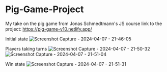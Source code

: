 # Pig-Game-Project
My take on the pig game from Jonas Schmedtmann's JS course
link to the project:
https://pig-game-v10.netlify.app/

Initial state
![Screenshot Capture - 2024-04-07 - 21-46-05](https://github.com/Omrividal/Pig-Game-Project/assets/105620701/de03a455-3db0-401e-8924-16927544ee1b)

Players taking turns
![Screenshot Capture - 2024-04-07 - 21-50-32](https://github.com/Omrividal/Pig-Game-Project/assets/105620701/4ee2e9f0-bd4b-40db-9c08-fef9875171f5)
![Screenshot Capture - 2024-04-07 - 21-51-04](https://github.com/Omrividal/Pig-Game-Project/assets/105620701/c2090daa-070f-496c-b8c6-5c7d0d20bce2)

Win state
![Screenshot Capture - 2024-04-07 - 21-51-31](https://github.com/Omrividal/Pig-Game-Project/assets/105620701/56f9e48b-9098-48ba-90fc-d722a457d4d1)
